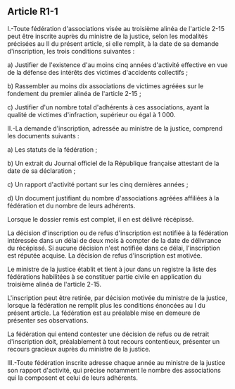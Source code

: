 Article R1-1
----
I.-Toute fédération d'associations visée au troisième alinéa de l'article 2-15
peut être inscrite auprès du ministre de la justice, selon les modalités
précisées au II du présent article, si elle remplit, à la date de sa demande
d'inscription, les trois conditions suivantes :

a) Justifier de l'existence d'au moins cinq années d'activité effective en vue
de la défense des intérêts des victimes d'accidents collectifs ;

b) Rassembler au moins dix associations de victimes agréées sur le fondement du
premier alinéa de l'article 2-15 ;

c) Justifier d'un nombre total d'adhérents à ces associations, ayant la qualité
de victimes d'infraction, supérieur ou égal à 1 000.

II.-La demande d'inscription, adressée au ministre de la justice, comprend les
documents suivants :

a) Les statuts de la fédération ;

b) Un extrait du Journal officiel de la République française attestant de la
date de sa déclaration ;

c) Un rapport d'activité portant sur les cinq dernières années ;

d) Un document justifiant du nombre d'associations agréées affiliées à la
fédération et du nombre de leurs adhérents.

Lorsque le dossier remis est complet, il en est délivré récépissé.

La décision d'inscription ou de refus d'inscription est notifiée à la fédération
intéressée dans un délai de deux mois à compter de la date de délivrance du
récépissé. Si aucune décision n'est notifiée dans ce délai, l'inscription est
réputée acquise. La décision de refus d'inscription est motivée.

Le ministre de la justice établit et tient à jour dans un registre la liste des
fédérations habilitées à se constituer partie civile en application du troisième
alinéa de l'article 2-15.

L'inscription peut être retirée, par décision motivée du ministre de la justice,
lorsque la fédération ne remplit plus les conditions énoncées au I du présent
article. La fédération est au préalable mise en demeure de présenter ses
observations.

La fédération qui entend contester une décision de refus ou de retrait
d'inscription doit, préalablement à tout recours contentieux, présenter un
recours gracieux auprès du ministre de la justice.

III.-Toute fédération inscrite adresse chaque année au ministre de la justice
son rapport d'activité, qui précise notamment le nombre des associations qui la
composent et celui de leurs adhérents.
